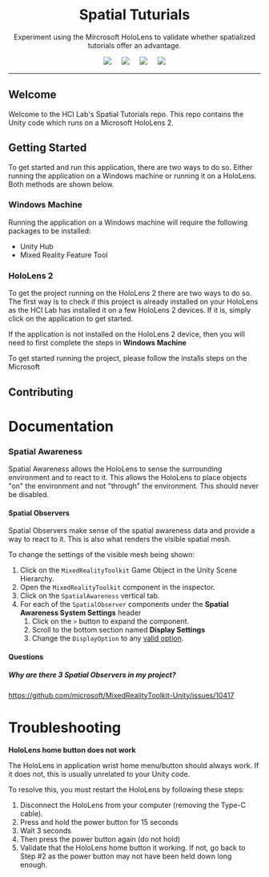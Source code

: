 <div align="center">
   <h1>Spatial Tuturials</h1>

   <p>Experiment using the Mircrosoft HoloLens to validate whether spatialized tutorials offer an advantage.</p>

   <div>
      <img src="https://img.shields.io/badge/HoloLens%202-0078D4?style=for-the-badge&logo=microsoft&logoColor=white" />
      &nbsp;&nbsp;&nbsp;
      <img src="https://img.shields.io/badge/MRTK%202-0078D4?style=for-the-badge&logo=microsoft&logoColor=white" />
      &nbsp;&nbsp;&nbsp;
      <img src="https://img.shields.io/badge/unity-%23000000.svg?style=for-the-badge&logo=unity&logoColor=white" />
      &nbsp;&nbsp;&nbsp; 
      <img src="https://img.shields.io/badge/c%23-%23239120.svg?style=for-the-badge&logo=c-sharp&logoColor=white" />
   </div>
</div>

---

## Welcome

Welcome to the HCI Lab's Spatial Tutorials repo. This repo contains the Unity 
code which runs on a Microsoft HoloLens 2.

<!-- TODO: Talk more about the project, it's goals -->

## Getting Started

To get started and run this application, there are two ways to do so. Either
running the application on a Windows machine or running it on a HoloLens. Both
methods are shown below.

### Windows Machine

Running the application on a Windows machine will require the following packages
to be installed:

- Unity Hub
- Mixed Reality Feature Tool

### HoloLens 2

To get the project running on the HoloLens 2 there are two ways to do so. The 
first way is to check if this project is already installed on your HoloLens as
the HCI Lab has installed it on a few HoloLens 2 devices. If it is, simply
click on the application to get started.

If the application is not installed on the HoloLens 2 device, then you will
need to first complete the steps in **Windows Machine**


To get started running the project, please follow the installs steps on the 
Microsoft 

## Contributing

<!-- TODO: Add notes for contributing to the project -->
# Documentation

### Spatial Awareness

Spatial Awareness allows the HoloLens to sense the surrounding environment and to react to it. This allows the HoloLens
to place objects "on" the environment and not "through" the environment.
This should never be disabled.

#### Spatial Observers

Spatial Observers make sense of the spatial awareness data and provide a way to react to it. This is also what renders
the visible spatial mesh.

To change the settings of the visible mesh being shown:

1. Click on the `MixedRealityToolkit` Game Object in the Unity Scene Hierarchy.
2. Open the `MixedRealityToolkit` component in the inspector.
3. Click on the `SpatialAwareness` vertical tab.
4. For each of the `SpatialObserver` components under the **Spatial Awareness System Settings** header
   1. Click on the `>` button to expand the component.
   2. Scroll to the bottom section named **Display Settings**
   3. Change the `DisplayOption` to
      any [valid option](https://docs.microsoft.com/en-us/windows/mixed-reality/mrtk-unity/mrtk2/features/spatial-awareness/configuring-spatial-awareness-mesh-observer?view=mrtkunity-2022-05#display-settings).

#### Questions

##### *Why are there 3 Spatial Observers in my project?*

https://github.com/microsoft/MixedRealityToolkit-Unity/issues/10417

# Troubleshooting

**HoloLens home button does not work**

The HoloLens in application wrist home menu/button should always work. If it does
not, this is usually unrelated to your Unity code. 

To resolve this, you must restart the HoloLens by following these steps:

1. Disconnect the HoloLens from your computer (removing the Type-C cable).
2. Press and hold the power button for 15 seconds
3. Wait 3 seconds
4. Then press the power button again (do not hold)
5. Validate that the HoloLens home button it working. If not, go back to Step #2 as the power button may not have been held down long enough.